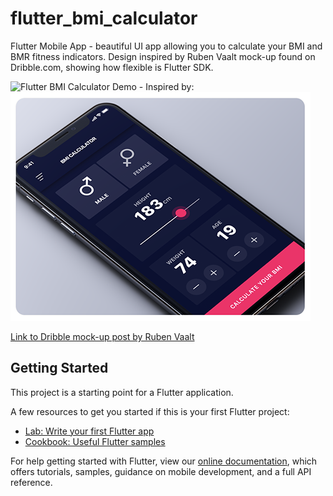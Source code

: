# flutter_bmi_calculator

Flutter Mobile App - beautiful UI app allowing you to calculate your BMI and BMR fitness indicators. Design inspired by Ruben Vaalt mock-up found on Dribble.com, showing how flexible is Flutter SDK.

![Flutter BMI Calculator Demo](https://media.giphy.com/media/eJuPecJoLXJdcw3Jul/giphy.gif) - Inspired by: ![Dribble app design by Ruben Vaalt](mock-up.png)



[Link to Dribble mock-up post by Ruben Vaalt](https://dribbble.com/shots/4585382-Simple-BMI-Calculator?utm_source=Clipboard_Shot&utm_campaign=rvaalt&utm_content=Simple%20BMI%20Calculator&utm_medium=Social_Share)

## Getting Started

This project is a starting point for a Flutter application.

A few resources to get you started if this is your first Flutter project:

- [Lab: Write your first Flutter app](https://flutter.dev/docs/get-started/codelab)
- [Cookbook: Useful Flutter samples](https://flutter.dev/docs/cookbook)

For help getting started with Flutter, view our
[online documentation](https://flutter.dev/docs), which offers tutorials,
samples, guidance on mobile development, and a full API reference.

